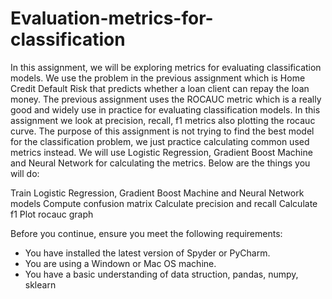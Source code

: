 # Evaluation-metrics-for-classification
In this assignment, we will be exploring metrics for evaluating classification models. We use the problem in the previous assignment which is Home Credit Default Risk that predicts whether a loan client can repay the loan money. The previous assignment uses the ROCAUC metric which is a really good and widely use in practice for evaluating classification models. In this assignment we look at precision, recall, f1 metrics also plotting the rocauc curve. The purpose of this assignment is not trying to find the best model for the classification problem, we just practice calculating common used metrics instead. We will use Logistic Regression, Gradient Boost Machine and Neural Network for calculating the metrics. Below are the things you will do:

Train Logistic Regression, Gradient Boost Machine and Neural Network models
Compute confusion matrix
Calculate precision and recall
Calculate f1
Plot rocauc graph

Before you continue, ensure you meet the following requirements:

* You have installed the latest version of Spyder or PyCharm.
* You are using a Windown or Mac OS machine. 
* You have a basic understanding of data struction, pandas, numpy, sklearn
```
